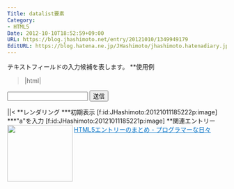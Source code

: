 ```yaml
---
Title: datalist要素
Category:
- HTML5
Date: 2012-10-10T18:52:59+09:00
URL: https://blog.jhashimoto.net/entry/20121010/1349949179
EditURL: https://blog.hatena.ne.jp/JHashimoto/jhashimoto.hatenadiary.jp/atom/entry/12921228815717255670
---
```


テキストフィールドの入力候補を表します。
**使用例
>|html|
<!DOCTYPE html>
<html lang="ja">
<head>
<title>Hello! HTML5</title>
<meta charset="UTF-8">
</head>
<body>
    <form action="./regeister.html" method="post" id="order">
        <datalist id="suggest">
            <option>apple</option>
            <option>orange</option>
            <option>grape</option>
        </datalist>
        <p>
        <input type="text" name="fruits" list="suggest" />
	<button type="submit">送信</button>
        </p>
    </form>
</body>
||<
**レンダリング
***初期表示
[f:id:JHashimoto:20121011185222p:image]
***"a"を入力
[f:id:JHashimoto:20121011185221p:image]
**関連エントリー
<a href="http://d.hatena.ne.jp/JHashimoto/20120518/1337642816" target="_blank" rel="nofollow"><img class="alignleft" align="left" border="0" src="http://capture.heartrails.com/150x130/shadow?http://d.hatena.ne.jp/JHashimoto/20120518/1337642816" alt="" width="150" height="130" /></a><a style="color:#0070C5;" href="http://d.hatena.ne.jp/JHashimoto/20120518/1337642816" target="_blank" rel="nofollow">HTML5エントリーのまとめ - プログラマーな日々</a><a href="http://b.hatena.ne.jp/entry/http://d.hatena.ne.jp/JHashimoto/20120518/1337642816" target="_blank"><img border="0" src="http://b.hatena.ne.jp/entry/image/http://d.hatena.ne.jp/JHashimoto/20120518/1337642816" alt="" /></a><br style="clear:both;" />
